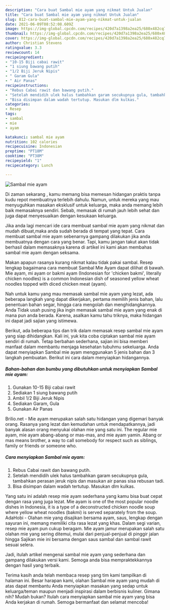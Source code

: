 ```yaml
---
description: "Cara buat Sambal mie ayam yang nikmat Untuk Jualan"
title: "Cara buat Sambal mie ayam yang nikmat Untuk Jualan"
slug: 812-cara-buat-sambal-mie-ayam-yang-nikmat-untuk-jualan
date: 2021-06-09T08:52:08.609Z
image: https://img-global.cpcdn.com/recipes/420d7a1398a2ea25/680x482cq70/sambal-mie-ayam-foto-resep-utama.jpg
thumbnail: https://img-global.cpcdn.com/recipes/420d7a1398a2ea25/680x482cq70/sambal-mie-ayam-foto-resep-utama.jpg
cover: https://img-global.cpcdn.com/recipes/420d7a1398a2ea25/680x482cq70/sambal-mie-ayam-foto-resep-utama.jpg
author: Christian Stevens
ratingvalue: 3.3
reviewcount: 14
recipeingredient:
- "10-15 Biji cabai rawit"
- "1 siung bawang putih"
- "1/2 Biji Jeruk Nipis"
- " Garam Gula"
- " Air Panas"
recipeinstructions:
- "Rebus Cabai rawit dan bawang putih."
- "Setelah mendidih ulek halus tambahkan garam secukupnya gula, tambahkan perasan jeruk nipis dan masukan air panas sisa rebusan tadi."
- "Bisa disimpan dalam wadah tertutup. Masukan dlm kulkas."
categories:
- Resep
tags:
- sambal
- mie
- ayam

katakunci: sambal mie ayam 
nutrition: 102 calories
recipecuisine: Indonesian
preptime: "PT18M"
cooktime: "PT38M"
recipeyield: "1"
recipecategory: Lunch

---
```



![Sambal mie ayam](https://img-global.cpcdn.com/recipes/420d7a1398a2ea25/680x482cq70/sambal-mie-ayam-foto-resep-utama.jpg)

Di zaman  sekarang , kamu memang bisa memesan hidangan praktis tanpa kudu repot membuatnya terlebih dahulu. Namun, untuk mereka yang mau menyuguhkan masakan eksklusif untuk keluarga, maka anda memang lebih baik memasaknya sendiri. Sebab, memasak di rumah jauh lebih sehat dan juga dapat menyesuaikan dengan kesukaan keluarga.

Jika anda lagi mencari ide cara membuat sambal mie ayam yang nikmat dan mudah dibuat,maka anda sudah berada di tempat yang tepat. Cara membuat sambal mie ayam  sebenarnya gampang dilakukan jika anda membuatnya dengan cara yang benar. Tapi, kamu jangan takut akan tidak berhasil dalam memasaknya 
karena di artikel ini kami akan membahas sambal mie ayam dengan seksama.  

Makan apapun rasanya kurang nikmat kalau tidak pakai sambal. Resep lengkap bagaimana cara membuat Sambal Mie Ayam dapat dilihat di bawah. Mie ayam, mi ayam or bakmi ayam (Indonesian for &#39;chicken bakmi&#39;, literally chicken noodles) is a common Indonesian dish of seasoned yellow wheat noodles topped with diced chicken meat (ayam).

Nah untuk kamu yang mau memasak sambal mie ayam yang lezat, ada beberapa langkah yang dapat dikerjakan, pertama memilih jenis bahan, lalu penentuan bahan segar, hingga cara mengolah dan menghidangkannya. Anda Tidak usah pusing jika ingin memasak sambal mie ayam yang enak di mana pun anda berada. Karena, asalkan kamu  tahu triknya, maka hidangan ini dapat jadi sajian yang istimewa.

Berikut, ada beberapa tips dan trik dalam memasak resep sambal mie ayam yang siap dihidangkan. Kali ini, yuk kita coba ciptakan sambal mie ayam sendiri di rumah. Tetap berbahan sederhana, sajian ini bisa memberi manfaat dalam membantu menjaga kesehatan tubuhmu sekeluarga. Anda dapat menyiapkan Sambal mie ayam menggunakan 5 jenis bahan dan 3 langkah pembuatan. Berikut ini cara dalam menyiapkan hidangannya.

<!--inarticleads1-->

##### Bahan-bahan dan bumbu yang dibutuhkan untuk menyiapkan Sambal mie ayam:

1. Gunakan 10-15 Biji cabai rawit
1. Sediakan 1 siung bawang putih
1. Ambil 1/2 Biji Jeruk Nipis
1. Sediakan  Garam, Gula
1. Gunakan  Air Panas


Brilio.net - Mie ayam merupakan salah satu hidangan yang digemari banyak orang. Rasanya yang lezat dan kemudahan untuk mendapatkannya, jadi banyak alasan orang menyukai olahan mie yang satu ini. The regular mie ayam, mie ayam abang-abang or mas-mas, and mie ayam yamin. Abang or mas means brother, a way to call somebody for respect such as siblings, family or friends or someone who. 

<!--inarticleads2-->

##### Cara menyiapkan Sambal mie ayam:

1. Rebus Cabai rawit dan bawang putih.
1. Setelah mendidih ulek halus tambahkan garam secukupnya gula, tambahkan perasan jeruk nipis dan masukan air panas sisa rebusan tadi.
1. Bisa disimpan dalam wadah tertutup. Masukan dlm kulkas.


Yang satu ini adalah resep mie ayam sederhana yang kamu bisa buat cepat dengan rasa yang juga lezat. Mie ayam is one of the most popular noodle dishes in Indonesia, it is a type of a deconstructed chicken noodle soup where yellow wheat noodles (bakmi) is served separately from the soup. AdaHobi - Olahan mie yang disajikan bersama ayam, saus, lengkap dengan sayuran ini, memang memiliki cita rasa lezat yang khas. Dalam segi varian, resep mie ayam pun cukup beragam. Mie ayam jamur merupakan salah satu olahan mie yang sering ditemui, mulai dari penjual-penjual di pinggir jalan hingga Sajikan mie ini bersama dengan saus sambal dan sambal rawit sesuai selera. 

Jadi, itulah artikel mengenai  sambal mie ayam  yang sederhana dan gampang dilakukan versi kami. Semoga anda bisa mempraktekkannya dengan hasil yang terbaik. 

Terima kasih anda telah membaca resep yang tim kami tampilkan di halaman ini. Besar harapan kami, olahan  Sambal mie ayam yang mudah di atas dapat membantu Anda menyiapkan masakan yang sedap untuk keluarga/teman maupun menjadi inspirasi dalam berbisnis kuliner. Gimana nih? Mudah bukan? Itulah cara menyiapkan sambal mie ayam yang bisa Anda kerjakan di rumah. Semoga bermanfaat dan selamat mencoba!

